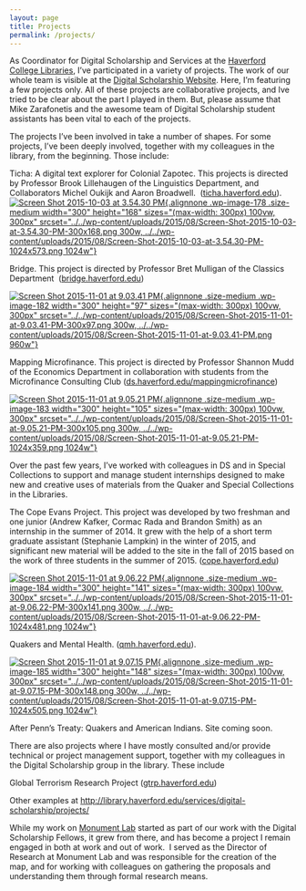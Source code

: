 ```yaml
---
layout: page
title: Projects
permalink: /projects/
---
```


As Coordinator for Digital Scholarship and Services at the [Haverford
College Libraries](library.haverford.edu.html), I’ve participated in a
variety of projects. The work of our whole team is visible at the
[Digital Scholarship Website](ds.haverford.edu.html). Here, I’m
featuring a few projects only. All of these projects are collaborative
projects, and Ive tried to be clear about the part I played in them.
But, please assume that Mike Zarafonetis and the awesome team of Digital
Scholarship student assistants has been vital to each of the projects.

The projects I’ve been involved in take a number of shapes. For some
projects, I’ve been deeply involved, together with my colleagues in the
library, from the beginning. Those include:

Ticha: A digital text explorer for Colonial Zapotec. This projects is
directed by Professor Brook Lillehaugen of the Linguistics Department,
and Collaborators Michel Oukijk and Aaron Broadwell. 
([ticha.haverford.edu](http://ticha.haverford.edu)).[![Screen Shot
2015-10-03 at 3.54.30
PM](../../wp-content/uploads/2015/08/Screen-Shot-2015-10-03-at-3.54.30-PM-300x168.png){.alignnone
.wp-image-178 .size-medium width="300" height="168"
sizes="(max-width: 300px) 100vw, 300px"
srcset="../../wp-content/uploads/2015/08/Screen-Shot-2015-10-03-at-3.54.30-PM-300x168.png 300w, ../../wp-content/uploads/2015/08/Screen-Shot-2015-10-03-at-3.54.30-PM-1024x573.png 1024w"}](ticha.haverford.edu.html)

Bridge. This project is directed by Professor Bret Mulligan of the
Classics Department 
([bridge.haverford.edu](http://bridge.haverford.edu))

[![Screen Shot 2015-11-01 at 9.03.41
PM](../../wp-content/uploads/2015/08/Screen-Shot-2015-11-01-at-9.03.41-PM-300x97.png){.alignnone
.size-medium .wp-image-182 width="300" height="97"
sizes="(max-width: 300px) 100vw, 300px"
srcset="../../wp-content/uploads/2015/08/Screen-Shot-2015-11-01-at-9.03.41-PM-300x97.png 300w, ../../wp-content/uploads/2015/08/Screen-Shot-2015-11-01-at-9.03.41-PM.png 960w"}](../../wp-content/uploads/2015/08/Screen-Shot-2015-11-01-at-9.03.41-PM.png)

Mapping Microfinance. This project is directed by Professor Shannon Mudd
of the Economics Department in collaboration with students from the
Microfinance Consulting Club
([ds.haverford.edu/mappingmicrofinance](http://ds.haverford.edu/mappingmicrofinance))

[![Screen Shot 2015-11-01 at 9.05.21
PM](../../wp-content/uploads/2015/08/Screen-Shot-2015-11-01-at-9.05.21-PM-300x105.png){.alignnone
.size-medium .wp-image-183 width="300" height="105"
sizes="(max-width: 300px) 100vw, 300px"
srcset="../../wp-content/uploads/2015/08/Screen-Shot-2015-11-01-at-9.05.21-PM-300x105.png 300w, ../../wp-content/uploads/2015/08/Screen-Shot-2015-11-01-at-9.05.21-PM-1024x359.png 1024w"}](../../wp-content/uploads/2015/08/Screen-Shot-2015-11-01-at-9.05.21-PM.png)

Over the past few years, I’ve worked with colleagues in DS and in
Special Collections to support and manage student internships designed
to make new and creative uses of materials from the Quaker and Special
Collections in the Libraries.

The Cope Evans Project. This project was developed by two freshman and
one junior (Andrew Kafker, Cormac Rada and Brandon Smith) as an
internship in the summer of 2014. It grew with the help of a short term
graduate assistant (Stephanie Lampkin) in the winter of 2015, and
significant new material will be added to the site in the fall of 2015
based on the work of three students in the summer of 2015.
([cope.haverford.edu](http://cope.haverford.edu))

[![Screen Shot 2015-11-01 at 9.06.22
PM](../../wp-content/uploads/2015/08/Screen-Shot-2015-11-01-at-9.06.22-PM-300x141.png){.alignnone
.size-medium .wp-image-184 width="300" height="141"
sizes="(max-width: 300px) 100vw, 300px"
srcset="../../wp-content/uploads/2015/08/Screen-Shot-2015-11-01-at-9.06.22-PM-300x141.png 300w, ../../wp-content/uploads/2015/08/Screen-Shot-2015-11-01-at-9.06.22-PM-1024x481.png 1024w"}](../../wp-content/uploads/2015/08/Screen-Shot-2015-11-01-at-9.06.22-PM.png)

Quakers and Mental Health.
([qmh.haverford.edu](https://ds-omeka.haverford.edu/peacetestimonies/neatline/fullscreen/guernica-morning-after-class)).

[![Screen Shot 2015-11-01 at 9.07.15
PM](../../wp-content/uploads/2015/08/Screen-Shot-2015-11-01-at-9.07.15-PM-300x148.png){.alignnone
.size-medium .wp-image-185 width="300" height="148"
sizes="(max-width: 300px) 100vw, 300px"
srcset="../../wp-content/uploads/2015/08/Screen-Shot-2015-11-01-at-9.07.15-PM-300x148.png 300w, ../../wp-content/uploads/2015/08/Screen-Shot-2015-11-01-at-9.07.15-PM-1024x505.png 1024w"}](../../wp-content/uploads/2015/08/Screen-Shot-2015-11-01-at-9.07.15-PM.png)

After Penn’s Treaty: Quakers and American Indians. Site coming soon.

There are also projects where I have mostly consulted and/or provide
technical or project management support, together with my colleagues in
the Digital Scholarship group in the library. These include

Global Terrorism Research Project
([gtrp.haverford.edu](http://gtrp.haverford.edu))

Other examples at
<http://library.haverford.edu/services/digital-scholarship/projects/>

While my work on [Monument Lab](http://www.monumentlab.com) started as
part of our work with the Digital Scholarship Fellows, it grew from
there, and has become a project I remain engaged in both at work and out
of work.  I served as the Director of Research at Monument Lab and was
responsible for the creation of the map, and for working with colleagues
on gathering the proposals and understanding them through formal
research means.
